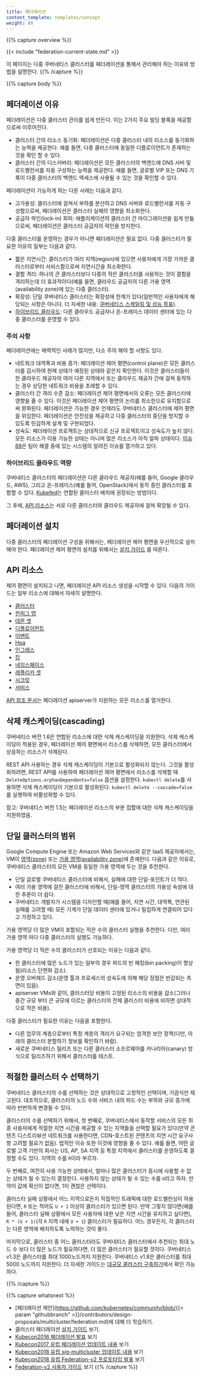 ```yaml
---
title: 페더레이션
content_template: templates/concept
weight: 80
---
```


{{% capture overview %}}

{{< include "federation-current-state.md" >}}

이 페이지는 다중 쿠버네티스 클러스터를 페더레이션을 통해서 관리해야 하는 이유와 방법을 
설명한다.
{{% /capture %}}

{{% capture body %}}
## 페더레이션 이유

페더레이션은 다중 클러스터 관리를 쉽게 만든다. 이는 2가지 주요 빌딩 블록을 
제공함으로써 이루어진다. 

  * 클러스터 간의 리소스 동기화: 페더레이션은 다중 클러스터 내의 리소스를 
    동기화하는 능력을 제공한다. 예를 들면, 다중 클러스터에 동일한 디플로이먼트가 존재하는 것을 확인 할 수 있다.
  * 클러스터 간의 디스커버리: 페더레이션은 모든 클러스터의 백엔드에 DNS 서버 및 로드벨런서를 자동 구성하는 능력을 제공한다. 예를 들면, 글로벌 VIP 또는 DNS 기록이 다중 클러스터의 백엔드 엑세스에 사용될 수 있는 것을 확인할 수 있다.

페더레이션이 가능하게 하는 다른 사례는 다음과 같다.

* 고가용성: 클러스터에 걸쳐서 부하를 분산하고 DNS 
  서버와 로드벨런서를 자동 구성함으로써, 페더레이션은 클러스터 실패의 영향을 
  최소화한다.
* 공급자 락인(lock-in) 회피: 애플리케이션의 클러스터 간 마이그레이션을 쉽게 
  만듦으로써, 페더레이션은 클러스터 공급자의 락인을 방지한다.


다중 클러스터를 운영하는 경우가 아니면 페더레이션은 필요 없다. 다중 클러스터가 필요한 
이유의 일부는 다음과 같다.

* 짧은 지연시간: 클러스터가 여러 지역(region)에 있으면 사용자에게 가장 가까운 클러스터로부터 
  서비스함으로써 지연시간을 최소화한다.
* 결함 격리: 하나의 큰 클러스터보다 다중의 작은 클러스터를 사용하는 것이 
  결함을 격리하는데 더 효과적이다(예를 들면, 클라우드 
  공급자의 다른 가용 영역(availability zone)에 있는 다중 클러스터).
* 확장성: 단일 쿠버네티스 클러스터는 확장성에 한계가 있다(일반적인 
  사용자에게 해당되는 사항은 아니다. 더 자세한 내용: 
  [쿠버네티스 스케일링 및 성능 목표](https://git.k8s.io/community/sig-scalability/goals.md)).
* [하이브리드 클라우드](#하이브리드-클라우드-역량): 다른 클라우드 공급자나 온-프레미스 데이터 센터에 있는 다중 클러스터를 
  운영할 수 있다. 

### 주의 사항

페더레이션에는 매력적인 사례가 많지만, 다소 주의 해야 할 
사항도 있다.

* 네트워크 대역폭과 비용 증가: 페더레이션 제어 평면(control plane)은 모든 클러스터를 
  감시하여 현재 상태가 예정된 상태와 같은지 확인한다. 이것은 클러스터들이 
  한 클라우드 제공자의 여러 다른 지역에서 또는 클라우드 제공자 간에 걸쳐 동작하는 
  경우 상당한 네트워크 비용을 초래할 수 있다.
* 클러스터 간 격리 수준 감소: 페더레이션 제어 평면에서의 오류는 모든 클러스터에 
  영향을 줄 수 있다. 이것은 페더레이션 제어 평면의 논리를 최소한으로 
  유지함으로써 완화된다. 페더레이션은 가능한 경우 언제라도 
  쿠버네티스 클러스터에 제어 평면을 위임한다. 페더레이션은 안전성을 제공하고 
  다중 클러스터의 중단을 방지할 수 있도록 민감하게 설계 및 구현되었다.
* 성숙도: 페더레이션 프로젝트는 상대적으로 신규 프로젝트이고 성숙도가 높지 않다.
  모든 리소스가 이용 가능한 상태는 아니며 많은 리소스가 아직 알파 상태이다. [이슈
  88](https://github.com/kubernetes/federation/issues/88)은 팀이 해결 
  중에 있는 시스템의 알려진 이슈를 열거하고 있다. 

### 하이브리드 클라우드 역량

쿠버네티스 클러스터의 페더레이션은 다른 클라우드 제공자(예를 들어, Google 클라우드, AWS), 
그리고 온-프레미스(예를 들어, OpenStack)에서 동작 중인 클러스터를 포함할 수 
있다. [Kubefed](https://kubernetes.io/docs/tasks/federation/set-up-cluster-federation-kubefed/)는 연합된 클러스터 배치에 권장되는 방법이다. 

그 후에, [API 리소스](#api-리소스)는 서로 다른 클러스터와 클라우드 
제공자에 걸쳐 확장될 수 있다. 

## 페더레이션 설치

다중 클러스터의 페더레이션 구성을 위해서는, 페더레이션 제어 평면을 우선적으로 
설치해야 한다.
페더레이션 제어 평면의 설치를 위해서는 [설치 가이드](/docs/tutorials/federation/set-up-cluster-federation-kubefed/)
를 따른다.

## API 리소스

제어 평면이 설치되고 나면, 페더레이션 API 리소스 생성을 시작할 수 
있다.
다음의 가이드는 일부 리소스에 대해서 자세히 설명한다.

* [클러스터](/docs/tasks/administer-federation/cluster/)
* [컨피그 맵](/docs/tasks/administer-federation/configmap/)
* [데몬 셋](/docs/tasks/administer-federation/daemonset/)
* [디플로이먼트](/docs/tasks/administer-federation/deployment/)
* [이벤트](/docs/tasks/administer-federation/events/)
* [Hpa](/docs/tasks/administer-federation/hpa/)
* [인그레스](/docs/tasks/administer-federation/ingress/)
* [잡](/docs/tasks/administer-federation/job/)
* [네임스페이스](/docs/tasks/administer-federation/namespaces/)
* [레플리카 셋](/docs/tasks/administer-federation/replicaset/)
* [시크릿](/docs/tasks/administer-federation/secret/)
* [서비스](/docs/concepts/cluster-administration/federation-service-discovery/)


[API 참조 문서](/docs/reference/federation/)는 페더레이션 
apiserver가 지원하는 모든 리소스를 열거한다. 

## 삭제 캐스케이딩(cascading)

쿠버네티스 버전 1.6은 연합된 리소스에 대한 삭제 캐스케이딩을 
지원한다. 삭제 케스케이딩이 적용된 경우, 페더레이션 제어 평면에서 
리소스를 삭제하면, 모든 클러스터에서 상응하는 리소스가 삭제된다.

REST API 사용하는 경우 삭제 캐스케이딩이 기본으로 활성화되지 않는다. 그것을 
활성화하려면, REST API를 사용하여 페더레이션 제어 평면에서 리소스를 삭제할 때 
`DeleteOptions.orphanDependents=false` 옵션을 설정한다. `kubectl
delete`를 사용하면 
삭제 캐스케이딩이 기본으로 활성화된다. `kubectl
delete --cascade=false`를 실행하여 비활성화할 수 있다.

참고: 쿠버네티스 버전 1.5는 페더레이션 리소스의 부분 집합에 대한 삭제 
캐스케이딩을 지원하였음.

## 단일 클러스터의 범위

Google Compute Engine 또는 Amazon Web Services와 같은 IaaS 제공자에서는, VM이 
[영역(zone)](https://cloud.google.com/compute/docs/zones) 또는 [가용 영역(availability
zone)](http://docs.aws.amazon.com/AWSEC2/latest/UserGuide/using-regions-availability-zones.html)에 존재한다.
다음과 같은 이유로, 쿠버네티스 클러스터의 모든 VM을 동일한 가용 영역에 두는 것을 추천한다.

  - 단일 글로벌 쿠버네티스 클러스터에 비해서, 실패에 대한 단일-포인트가 더 적다.
  - 여러 가용 영역에 걸친 클러스터에 비해서, 단일-영역 클러스터의 가용성 속성에 대한 추론이 
    더 쉽다.
  - 쿠버네티스 개발자가 시스템을 디자인할 때(예를 들어, 지연 시간, 대역폭, 연관된 실패를 
    고려할 때) 모든 기계가 단일 데이터 센터에 있거나 밀접하게 연결되어 있다고 가정하고 있다.

가용 영역당 더 많은 VM이 포함되는 적은 수의 클러스터 실행을 추천한다. 다만, 여러 가용 영역 마다 다중 클러스터의 실행도 가능하다.

가용 영역당 더 적은 수의 클러스터가 선호되는 이유는 다음과 같다.

  - 한 클러스터에 많은 노드가 있는 일부의 경우 파드의 빈 패킹(bin packing)이 향상됨(리소스 단편화 감소).
  - 운영 오버헤드 감소(운영 툴과 프로세스의 성숙도에 의해 해당 장점은 반감되는 측면이 있음).
  - apiserver VMs와 같이, 클러스터당 비용이 고정된 리소스의 비용을 감소(그러나 중간 규모 부터 큰 규모에 이르는 클러스터의 
    전체 클러스터 비용에 비하면 상대적으로 적은 비용). 

다중 클러스터가 필요한 이유는 다음을 포함한다.

  - 다른 업무의 계층으로부터 특정 계층의 격리가 요구되는 엄격한 보안 정책(다만, 아래의 클러스터 분할하기 정보를 확인하기 
    바람).
  - 새로운 쿠버네티스 릴리즈 또는 다른 클러스터 소프르웨어를 카나리아(canary) 방식으로 릴리즈하기 위해서 클러스터를 테스트.

## 적절한 클러스터 수 선택하기

쿠버네티스 클러스터의 수를 선택하는 것은 상대적으로 고정적인 선택이며, 가끔식만 재고된다.
대조적으로, 클러스터의 노드 수와 서비스 내의 파드 수는 부하와 규모 증가에 따라 
빈번하게 변경될 수 있다.

클러스터의 수를 선택하기 위해서, 첫 번째로, 쿠버네티스에서 동작할 서비스의 모든 최종 사용자에게 적절한 지연 시간을 제공할 수 있는 지역들을 선택할 
필요가 있다(만약 콘텐츠 디스트리뷰션 네트워크를 사용한다면, CDN-호스트된 콘텐츠의 지연 시간 요구사항 
고려할 필요가 없음). 법적인 이슈 또한 이것에 영향을 줄 수 있다. 예를 들면, 어떤 글로벌 고객 기반의 회사는 US, AP, SA 지역 등 특정 지역에서 클러스터를 운영하도록 결정할 수도 있다.
지역의 수를 `R`이라 부르자.

두 번째로, 여전히 사용 가능한 상태에서, 얼마나 많은 클러스터가 동시에 사용할 수 없는 상태가 될 수 있는지 결정한다.
사용하지 않는 상태가 될 수 있는 수를 `U`라고 하자. 만약이 값에 확신이 없다면, 1이 괜찮은 선택이다.

클러스터 실패 상황에서 어느 지역으로든지 직접적인 트래픽에 대한 로드밸런싱이 허용된다면, `R` 
또는 적어도 `U + 1` 이상의 클러스터가 있으면 된다. 만약 그렇지 않다면(예를 들어, 클러스터 실패 상황에서 모든 
사용자에 대한 낮은 지연 시간을 유지하고 싶다면), `R * (U + 1)`(각 `R` 지역 내에 `U + 1`) 
클러스터가 필요하다. 어느 경우든지, 각 클러스터는 다른 영역에 배치하도록 노력하는 것이 좋다.

마지막으로, 클러스터 중 어느 클러스터라도 쿠버네티스 클러스터에서 추천되는 최대 노드 수 보다 더 많은 노드가 필요하다면, 
더 많은 클러스터가 필요할 것이다. 쿠버네티스 v1.3은 클러스터를 최대 1000노드까지 지원한다. 쿠버네티스 v1.8은 
클러스터를 최대 5000 노드까지 지원한다. 더 자세한 가이드는 [대규모 클러스터 구축하기](/docs/setup/cluster-large/)에서 확인 가능하다.

{{% /capture %}}

{{% capture whatsnext %}}
* [페더레이션 
  제안](https://github.com/kubernetes/community/blob/{{< param "githubbranch" >}}/contributors/design-proposals/multicluster/federation.md)에 대해 더 학습하기.
* 클러스터 페더레이션 [설치 가이드](/docs/tutorials/federation/set-up-cluster-federation-kubefed/) 보기.
* [Kubecon2016 페더레이션 발표](https://www.youtube.com/watch?v=pq9lbkmxpS8) 보기
* [Kubecon2017 유럽 페더레이션 업데이트 내용](https://www.youtube.com/watch?v=kwOvOLnFYck) 보기
* [Kubecon2018 유럽 sig-multicluster 업데이트 내용](https://www.youtube.com/watch?v=vGZo5DaThQU) 보기
* [Kubecon2018 유럽 Federation-v2 프로토타입 발표](https://youtu.be/q27rbaX5Jis?t=7m20s) 보기
* [Federation-v2 사용자 가이드](https://github.com/kubernetes-sigs/federation-v2/blob/master/docs/userguide.md) 보기
{{% /capture %}}



